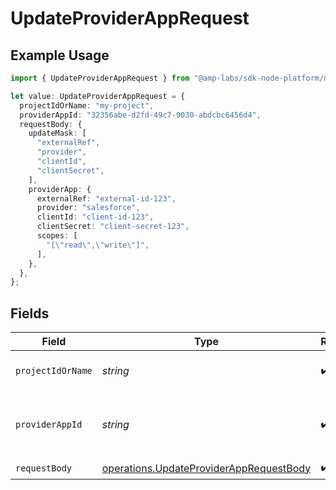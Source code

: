 # UpdateProviderAppRequest

## Example Usage

```typescript
import { UpdateProviderAppRequest } from "@amp-labs/sdk-node-platform/models/operations";

let value: UpdateProviderAppRequest = {
  projectIdOrName: "my-project",
  providerAppId: "32356abe-d2fd-49c7-9030-abdcbc6456d4",
  requestBody: {
    updateMask: [
      "externalRef",
      "provider",
      "clientId",
      "clientSecret",
    ],
    providerApp: {
      externalRef: "external-id-123",
      provider: "salesforce",
      clientId: "client-id-123",
      clientSecret: "client-secret-123",
      scopes: [
        "[\"read\",\"write\"]",
      ],
    },
  },
};
```

## Fields

| Field                                                                                              | Type                                                                                               | Required                                                                                           | Description                                                                                        | Example                                                                                            |
| -------------------------------------------------------------------------------------------------- | -------------------------------------------------------------------------------------------------- | -------------------------------------------------------------------------------------------------- | -------------------------------------------------------------------------------------------------- | -------------------------------------------------------------------------------------------------- |
| `projectIdOrName`                                                                                  | *string*                                                                                           | :heavy_check_mark:                                                                                 | The Ampersand project ID or project name.                                                          | my-project                                                                                         |
| `providerAppId`                                                                                    | *string*                                                                                           | :heavy_check_mark:                                                                                 | ID of the provider app, returned by the CreateProviderApp call.                                    | 32356abe-d2fd-49c7-9030-abdcbc6456d4                                                               |
| `requestBody`                                                                                      | [operations.UpdateProviderAppRequestBody](../../models/operations/updateproviderapprequestbody.md) | :heavy_check_mark:                                                                                 | N/A                                                                                                |                                                                                                    |